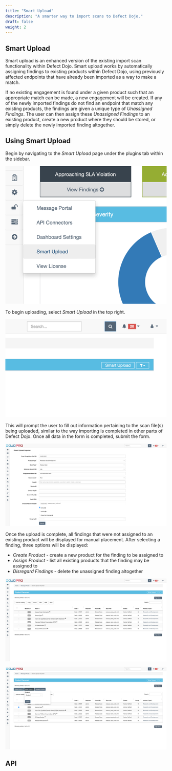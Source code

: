 ```yaml
---
title: "Smart Upload"
description: "A smarter way to import scans to Defect Dojo."
draft: false
weight: 2
---
```


## Smart Upload

Smart upload is an enhanced version of the existing import scan functionality within Defect Dojo. Smart upload works by automatically assigning findings to existing products within Defect Dojo, using previously affected endpoints that have already been imported as a way to make a match.

If no existing engagement is found under a given product such that an appropriate match can be made, a new engagement will be created. If any of the newly imported findings do not find an endpoint that match any existing products, the findings are given a unique type of _Unassigned Findings_. The user can then assign these _Unassigned Findings_ to an existing product, create a new product where they should be stored, or simply delete the newly imported finding altogether. 

## Using Smart Upload

Begin by navigating to the _Smart Upload_ page under the plugins tab within the sidebar.

![Accessing Smart Upload](proprietary_plugins/images/nav-su.png)

To begin uploading, select _Smart Upload_ in the top right.

![Start Smart Upload](proprietary_plugins/images/su-upload.png)

This will prompt the user to fill out information pertaining to the scan file(s) being uploaded, similar to the way importing is completed in other parts of Defect Dojo. Once all data in the form is completed, submit the form.

![Import Findings](proprietary_plugins/images/su-import.png)

Once the upload is complete, all findings that were not assigned to an existing product will be displayed for manual placement. After selecting a finding, three options will be displayed:

- _Create Product_ - create a new product for the finding to be assigned to
- _Assign Product_ - list all existing products that the finding may be assigned to
- _Disregard Findings_ - delete the unassigned finding altogether

![Product Placement](proprietary_plugins/images/su-placement.png)

![Manually Assign Finding](proprietary_plugins/images/su-assign.png)

## API
